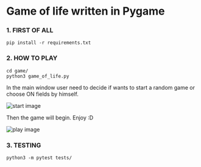 # Game of life written in Pygame

### 1. FIRST OF ALL
```pip install -r requirements.txt```

### 2. HOW TO PLAY
```
cd game/
python3 game_of_life.py
```

In the main window user need to decide if wants to start a random game or choose ON fields by himself.

![start image](images/start.png)


Then the game will begin.
Enjoy :D

![play image](images/play.png)

### 3. TESTING
```python3 -m pytest tests/```